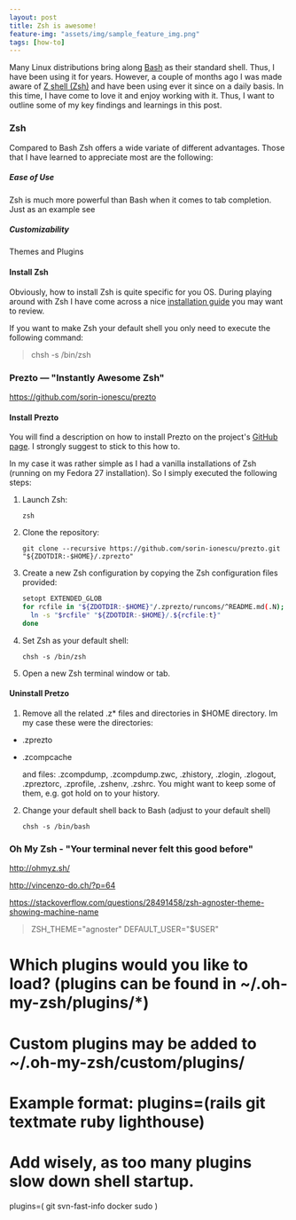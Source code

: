 ```yaml
---
layout: post
title: Zsh is awesome!
feature-img: "assets/img/sample_feature_img.png"
tags: [how-to]
---
```



Many Linux distributions bring along [Bash](https://en.wikipedia.org/wiki/Bash_(Unix_shell)) as their standard shell. Thus, I have been using it for years. 
However, a couple of months ago I was made aware of [Z shell (Zsh)](http://www.zsh.org/) and have been using ever it since on a daily basis. In this time, I have come to love it and enjoy working with it. Thus, I want to outline some of my key findings and learnings in this post.  

### Zsh
Compared to Bash Zsh offers a wide variate of different advantages. Those that I have learned to appreciate most are the following:

##### Ease of Use
Zsh is much more powerful than Bash when it comes to tab completion. Just as an example see 

##### Customizability 
Themes and Plugins


#### Install Zsh
Obviously, how to install Zsh is quite specific for you OS. During playing around with Zsh I have come across a nice [installation guide](https://github.com/robbyrussell/oh-my-zsh/wiki/Installing-ZSH) you may want to review.

If you want to make Zsh your default shell you only need to execute the following command:
> chsh -s /bin/zsh





### Prezto — "Instantly Awesome Zsh"
https://github.com/sorin-ionescu/prezto

#### Install Prezto

You will find a description on how to install Prezto on the project's [GitHub page](https://github.com/sorin-ionescu/prezto). I strongly suggest to stick to this how to. 

In my case it was rather simple as I had a vanilla installations of Zsh (running on my Fedora 27 installation). So I simply executed the following steps: 
  1. Launch Zsh:

     ```console
     zsh
     ```

  2. Clone the repository:

     ```console
     git clone --recursive https://github.com/sorin-ionescu/prezto.git "${ZDOTDIR:-$HOME}/.zprezto"
     ```

  3. Create a new Zsh configuration by copying the Zsh configuration files
     provided:

     ```sh
     setopt EXTENDED_GLOB
     for rcfile in "${ZDOTDIR:-$HOME}"/.zprezto/runcoms/^README.md(.N); do
       ln -s "$rcfile" "${ZDOTDIR:-$HOME}/.${rcfile:t}"
     done
     ```

  4. Set Zsh as your default shell:

     ```console
     chsh -s /bin/zsh
     ```

  5. Open a new Zsh terminal window or tab.


#### Uninstall Pretzo 

  1. Remove all the related .z* files and directories in $HOME directory. Im my case these were the directories: 
  - .zprezto
  - .zcompcache

    and files: .zcompdump, .zcompdump.zwc, .zhistory, .zlogin, .zlogout, .zpreztorc, .zprofile, .zshenv, .zshrc. You might want to keep some of them, e.g. got hold on to your history.

  2. Change your default shell back to Bash (adjust to your default shell)
     ```console
     chsh -s /bin/bash 
     ```
     


### Oh My Zsh - "Your terminal never felt this good before"
http://ohmyz.sh/



http://vincenzo-do.ch/?p=64



https://stackoverflow.com/questions/28491458/zsh-agnoster-theme-showing-machine-name

> ZSH_THEME="agnoster"
> DEFAULT_USER="$USER"

# Which plugins would you like to load? (plugins can be found in ~/.oh-my-zsh/plugins/*)
# Custom plugins may be added to ~/.oh-my-zsh/custom/plugins/
# Example format: plugins=(rails git textmate ruby lighthouse)
# Add wisely, as too many plugins slow down shell startup.
plugins=(
  git
  svn-fast-info
  docker
  sudo
)


